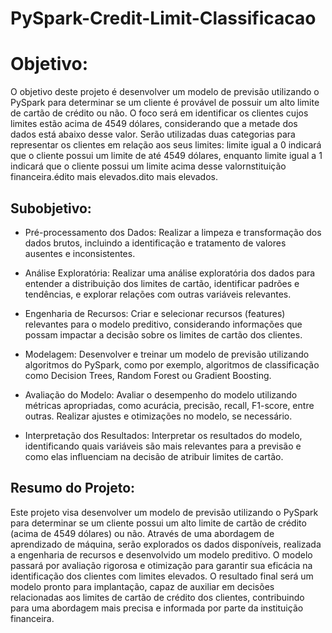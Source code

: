 # PySpark-Credit-Limit-Classificacao

# Objetivo:

O objetivo deste projeto é desenvolver um modelo de previsão utilizando o PySpark para determinar se um cliente é provável de possuir um alto limite de cartão de crédito ou não. O foco será em identificar os clientes cujos limites estão acima de 4549 dólares, considerando que a metade dos dados está abaixo desse valor. Serão utilizadas duas categorias para representar os clientes em relação aos seus limites: limite igual a 0 indicará que o cliente possui um limite de até 4549 dólares, enquanto limite igual a 1 indicará que o cliente possui um limite acima desse valornstituição financeira.édito mais elevados.dito mais elevados.

## Subobjetivo:

- Pré-processamento dos Dados: Realizar a limpeza e transformação dos dados brutos, incluindo a identificação e tratamento de valores ausentes e inconsistentes.

- Análise Exploratória: Realizar uma análise exploratória dos dados para entender a distribuição dos limites de cartão, identificar padrões e tendências, e explorar relações com outras variáveis relevantes.

- Engenharia de Recursos: Criar e selecionar recursos (features) relevantes para o modelo preditivo, considerando informações que possam impactar a decisão sobre os limites de cartão dos clientes.

- Modelagem: Desenvolver e treinar um modelo de previsão utilizando algoritmos do PySpark, como por exemplo, algoritmos de classificação como Decision Trees, Random Forest ou Gradient Boosting.

- Avaliação do Modelo: Avaliar o desempenho do modelo utilizando métricas apropriadas, como acurácia, precisão, recall, F1-score, entre outras. Realizar ajustes e otimizações no modelo, se necessário.

- Interpretação dos Resultados: Interpretar os resultados do modelo, identificando quais variáveis são mais relevantes para a previsão e como elas influenciam na decisão de atribuir limites de cartão.

## Resumo do Projeto:

Este projeto visa desenvolver um modelo de previsão utilizando o PySpark para determinar se um cliente possui um alto limite de cartão de crédito (acima de 4549 dólares) ou não. Através de uma abordagem de aprendizado de máquina, serão explorados os dados disponíveis, realizada a engenharia de recursos e desenvolvido um modelo preditivo. O modelo passará por avaliação rigorosa e otimização para garantir sua eficácia na identificação dos clientes com limites elevados. O resultado final será um modelo pronto para implantação, capaz de auxiliar em decisões relacionadas aos limites de cartão de crédito dos clientes, contribuindo para uma abordagem mais precisa e informada por parte da instituição financeira.
